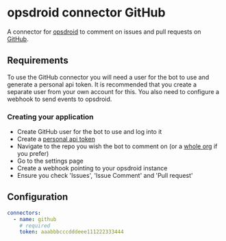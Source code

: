 # opsdroid connector GitHub

A connector for [opsdroid](https://github.com/opsdroid/opsdroid) to comment on issues and pull requests on [GitHub](https://github.com).

## Requirements

To use the GitHub connector you will need a user for the bot to use and generate a personal api token. It is recommended that you create a separate user from your own account for this. You also need to configure a webhook to send events to opsdroid.

### Creating your application

- Create GitHub user for the bot to use and log into it
- Create a [personal api token](https://github.com/blog/1509-personal-api-tokens)
- Navigate to the repo you wish the bot to comment on (or a [whole org](https://github.com/blog/1933-introducing-organization-webhooks) if you prefer)
- Go to the settings page
- Create a webhook pointing to your opsdroid instance
- Ensure you check 'Issues', 'Issue Comment' and 'Pull request'

## Configuration

```yaml
connectors:
  - name: github
    # required
    token: aaabbbcccdddeee111222333444
```
